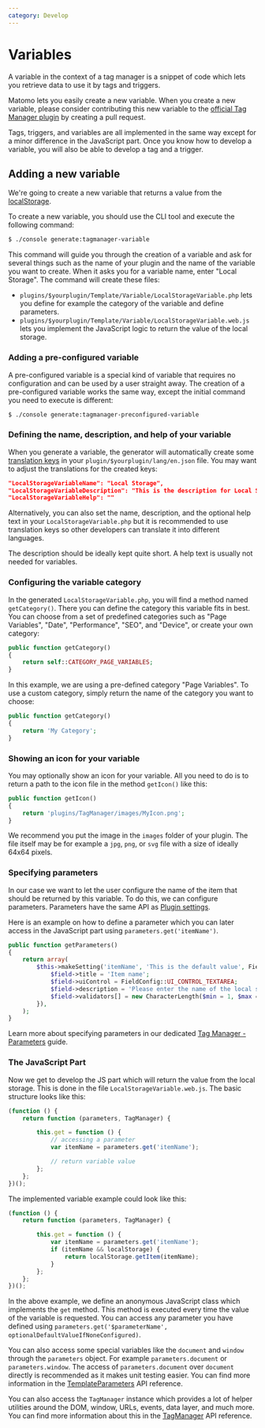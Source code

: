 ```yaml
---
category: Develop
---
```

# Variables

A variable in the context of a tag manager is a snippet of code which lets you retrieve data to use it by tags and triggers.

Matomo lets you easily create a new variable. When you create a new variable, please consider contributing this new variable to the [official Tag Manager plugin](https://github.com/matomo-org/tag-manager) by creating a pull request.

<div markdown="1" class="alert alert-info">
Tags, triggers, and variables are all implemented in the same way except for a minor difference in the JavaScript part. Once you know how to develop a variable, you will also be able to develop a tag and a trigger.
</div>

## Adding a new variable

We're going to create a new variable that returns a value from the [localStorage](https://html.spec.whatwg.org/multipage/webstorage.html#dom-localstorage).

To create a new variable, you should use the CLI tool and execute the following command:

```bash
$ ./console generate:tagmanager-variable
```

This command will guide you through the creation of a variable and ask for several things such as the name of your plugin and the name of the variable you want to create. When it asks you for a variable name, enter "Local Storage". The command will create these files:

* `plugins/$yourplugin/Template/Variable/LocalStorageVariable.php` lets you define for example the category of the variable and define parameters.
* `plugins/$yourplugin/Template/Variable/LocalStorageVariable.web.js` lets you implement the JavaScript logic to return the value of the local storage.

### Adding a pre-configured variable

A pre-configured variable is a special kind of variable that requires no configuration and can be used by a user straight away. The creation of a pre-configured variable works the same way, except the initial command you need to execute is different:

```bash
$ ./console generate:tagmanager-preconfigured-variable
```

### Defining the name, description, and help of your variable

When you generate a variable, the generator will automatically create some [translation keys](/guides/translations) in your `plugin/$yourplugin/lang/en.json` file.
You may want to adjust the translations for the created keys:

```json
"LocalStorageVariableName": "Local Storage",
"LocalStorageVariableDescription": "This is the description for Local Storage",
"LocalStorageVariableHelp": ""
```

Alternatively, you can also set the name, description, and the optional help text in your `LocalStorageVariable.php` but it is recommended to use translation keys so other developers can translate it into different languages.

The description should be ideally kept quite short. A help text is usually not needed for variables.

### Configuring the variable category

In the generated `LocalStorageVariable.php`, you will find a method named `getCategory()`. There you can define the category this variable fits in best. You can choose from a set of predefined categories such as "Page Variables", "Date", "Performance", "SEO", and "Device", or create your own category:

```php
public function getCategory()
{
    return self::CATEGORY_PAGE_VARIABLES;
}
```

In this example, we are using a pre-defined category "Page Variables". To use a custom category, simply return the name of the category you want to choose:

```php
public function getCategory()
{
    return 'My Category';
}
```

### Showing an icon for your variable

You may optionally show an icon for your variable. All you need to do is to return a path to the icon file in the method `getIcon()` like this:

```php
public function getIcon()
{
    return 'plugins/TagManager/images/MyIcon.png';
}
```

We recommend you put the image in the `images` folder of your plugin. The file itself may be for example a `jpg`, `png`,
or `svg` file with a size of ideally 64x64 pixels.

### Specifying parameters

In our case we want to let the user configure the name of the item that should be returned by this variable. To do this, we can configure parameters. Parameters have the same API as [Plugin settings](/guides/plugin-settings).

Here is an example on how to define a parameter which you can later access in the JavaScript part using `parameters.get('itemName')`.

```php
public function getParameters()
{
    return array(
        $this->makeSetting('itemName', 'This is the default value', FieldConfig::TYPE_STRING, function (FieldConfig $field) {
            $field->title = 'Item name';
            $field->uiControl = FieldConfig::UI_CONTROL_TEXTAREA;
            $field->description = 'Please enter the name of the local storage item you want to access.';
            $field->validators[] = new CharacterLength($min = 1, $max = 300);
        }),
    );
}
```

Learn more about specifying parameters in our dedicated [Tag Manager - Parameters](/guides/tagmanager/parameters) guide.

### The JavaScript Part

Now we get to develop the JS part which will return the value from the local storage. This
is done in the file `LocalStorageVariable.web.js`. The basic structure looks like this:

```js
(function () {
    return function (parameters, TagManager) {

        this.get = function () {
            // accessing a parameter
            var itemName = parameters.get('itemName');

            // return variable value
        };
    };
})();
```

The implemented variable example could look like this:

```js
(function () {
    return function (parameters, TagManager) {

        this.get = function () {
            var itemName = parameters.get('itemName');
            if (itemName && localStorage) {
                return localStorage.getItem(itemName);
            }
        };
    };
})();
```

In the above example, we define an anonymous JavaScript class which implements the `get` method. This method is executed every time the value of the variable is requested. You can access any parameter you have defined using `parameters.get('$parameterName', optionalDefaultValueIfNoneConfigured)`.

You can also access some special variables like the `document` and `window` through the `parameters` object. For example
`parameters.document` or `parameters.window`. The access of `parameters.document` over `document` directly is recommended as it makes unit testing easier. You can find more information in the [TemplateParameters](/api-reference/tagmanager/javascript-api-reference) API reference.

You can also access the `TagManager` instance which provides a lot of helper utilities around the DOM, window, URLs, events, data layer, and much more. You can find more information about this in the [TagManager](/api-reference/tagmanager/javascript-api-reference#tagmanager) API reference.
